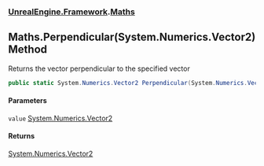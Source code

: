### [UnrealEngine.Framework](./UnrealEngine-Framework.md 'UnrealEngine.Framework').[Maths](./Maths.md 'UnrealEngine.Framework.Maths')
## Maths.Perpendicular(System.Numerics.Vector2) Method
Returns the vector perpendicular to the specified vector  
```csharp
public static System.Numerics.Vector2 Perpendicular(System.Numerics.Vector2 value);
```
#### Parameters
<a name='UnrealEngine-Framework-Maths-Perpendicular(System-Numerics-Vector2)-value'></a>
`value` [System.Numerics.Vector2](https://docs.microsoft.com/en-us/dotnet/api/System.Numerics.Vector2 'System.Numerics.Vector2')  
  
#### Returns
[System.Numerics.Vector2](https://docs.microsoft.com/en-us/dotnet/api/System.Numerics.Vector2 'System.Numerics.Vector2')  
